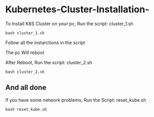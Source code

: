 # Kubernetes-Cluster-Installation-

To Install K8S Cluster on your pc,
Run the script: cluster_1.sh
```
bash cluster_1.sh
```
Follow all the instarctions in the script

The pc Will reboot

After Reboot, Run the script: cluster_2.sh
```
bash cluster_2.sh
```

And all done
---------------------------------------------------------

If you have some network problems,
Run the Script: reset_kube.sh
```
bash reset_kube.sh
```
